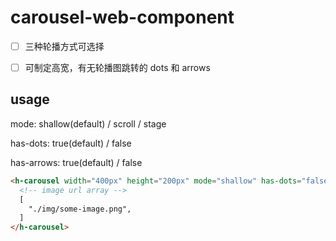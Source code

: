 # carousel-web-component

- [ ] 三种轮播方式可选择

- [ ] 可制定高宽，有无轮播图跳转的 dots 和 arrows

## usage

mode: shallow(default) / scroll / stage

has-dots: true(default) / false

has-arrows: true(default) / false

```html
<h-carousel width="400px" height="200px" mode="shallow" has-dots="false" has-arrows="true">
  <!-- image url array -->
  [
    "./img/some-image.png", 
  ]
</h-carousel>
```
